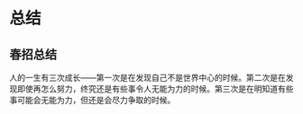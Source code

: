 # 总结

## 春招总结

人的一生有三次成长——第一次是在发现自己不是世界中心的时候。第二次是在发现即使再怎么努力，终究还是有些事令人无能为力的时候。第三次是在明知道有些事可能会无能为力，但还是会尽力争取的时候。